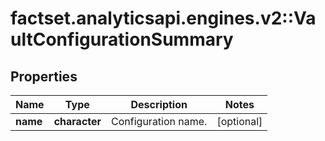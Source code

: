 # factset.analyticsapi.engines.v2::VaultConfigurationSummary

## Properties
Name | Type | Description | Notes
------------ | ------------- | ------------- | -------------
**name** | **character** | Configuration name. | [optional] 


